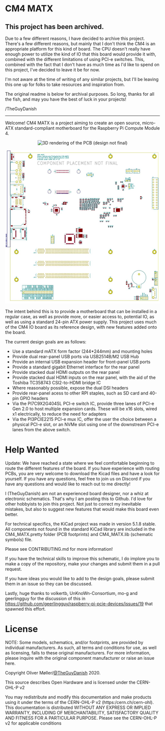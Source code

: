 # CM4 MATX

## This project has been archived.

Due to a few different reasons, I have decided to archive this project. There's a few different reasons, but mainly that I don't think the CM4 is an appropriate platform for this kind of board. The CPU doesn't really have enough power to utilize the kind of IO that this board would provide it with, combined with the different limitations of using PCI-e switches. This, combined with the fact that I don't have as much time as I'd like to spend on this project, I've decided to leave it be for now.

I'm not aware at the time of writing of any similar projects, but I'll be leaving this one up for folks to take resources and inspiration from.

The original readme is below for archival purposes. So long, thanks for all the fish, and may you have the best of luck in your projects!

/TheGuyDanish

<hr />

Welcome! CM4 MATX is a project aiming to create an open source, micro-ATX standard-compliant motherboard for the Raspberry Pi Compute Module 4.

<p align="center"><img src="CM4_MATX_rendering.png?raw=true" alt="3D rendering of the PCB (design not final)" /></p>

<p align="center"><a href="https://github.com/TheGuyDanish/CM4_MATX/blob/master/CM4_MATX_PCB.pdf"><img src="CM4_MATX_PCB.jpg?raw=true" width="600" height="auto" alt="PCB layout - click to view current PDF" /></a></p>

The intent behind this is to provide a motherboard that can be installed in a regular case, as well as provide more, or easier access to, potential IO, as well as using a standard 24-pin ATX power supply. This project uses much of the CM4 IO board as its reference design, with new features added onto the board.

The current design goals are as follows:
* Use a standard mATX form factor (244*244mm) and mounting holes
* Provide dual rear-panel USB ports via USB2514B/M2 USB Hub
* Provide an internal USB expansion header for front-panel USB ports
* Provide a standard gigabit Ethernet interface for the rear panel
* Provide stacked dual HDMI outputs on the rear panel
* Provide stacked dual HDMI inputs on the rear panel, with the aid of the Toshiba TC358743 CSI2-to-HDMI bridge IC
* Where reasonably possible, expose the dual DSI headers
* Provide rear-panel acess to other RPI staples, such as SD card and 40-pin GPIO headers
* Via the PI7C9X2G404SL PCI-e switch IC, provide three lanes of PCI-e Gen 2.0 to host multiple expansion cards. These will be x16 slots, wired x1 electrically, to reduce the need for adapters
* Via the PI3PCIE2215 PCI-e mux IC, offer the user the choice between a physical PCI-e slot, or an NVMe slot using one of the downstream PCI-e lanes from the above switch.

# Help Wanted

Update: We have reached a state where we feel comfortable beginning to route the different features of the board. If you have experience with routing PCBs, you are very welcome to download the Kicad files and have a look for yourself. If you have any questions, feel free to join us on Discord if you have any questions and would like to reach out to me directly!

I (TheGuyDanish) am not an experienced board designer, nor a whiz at electronic schematics. That's why I am posting this to Github. I'd love for other hobbyists to join this project. Not just to correct my inevitable mistakes, but also to suggest new features that would make this board even better.

For technical specifics, the KiCad project was made in version 5.1.8 stable. All components not found in the standard KiCad library are included in the CM4_MATX.pretty folder (PCB footprints) and CM4_MATX.lib (schematic symbols) file.

Please see CONTRIBUTING.md for more information!

If you have the technical skills to improve this schematic, I do implore you to make a copy of the repository, make your changes and submit them in a pull request.

If you have ideas you would like to add to the design goals, please submit them in an issue so they can be discussed.

Lastly, huge thanks to volkertb, UnKnoWn-Consortium, mo-g and geerlingguy for the discussion of this in https://github.com/geerlingguy/raspberry-pi-pcie-devices/issues/19 that spawned this effort.

# License

NOTE: Some models, schematics, and/or footprints, are provided by individual manufacturers. As such, all terms and conditions for use, as well as licensing, falls to these original manufacturers. For more information, please inquire with the original component manufacturer or raise an issue here.

Copyright Oliver Møller/[@TheGuyDanish](https://github.com/TheGuyDanish) 2020.

This source describes Open Hardware and is licensed under the CERN-OHL-P v2

You may redistribute and modify this documentation and make products
using it under the terms of the CERN-OHL-P v2 (https:/cern.ch/cern-ohl).
This documentation is distributed WITHOUT ANY EXPRESS OR IMPLIED
WARRANTY, INCLUDING OF MERCHANTABILITY, SATISFACTORY QUALITY
AND FITNESS FOR A PARTICULAR PURPOSE. Please see the CERN-OHL-P v2
for applicable conditions
